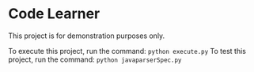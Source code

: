 # Code Learner

This project is for demonstration purposes only.

To execute this project, run the command: `python execute.py`
To test this project, run the command: `python javaparserSpec.py`
